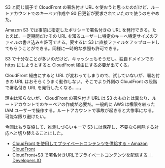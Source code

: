S3 と同じ調子で CloudFront の署名付き URL を使おうと思ったのだけど、ルートアカウントでのキーペア作成や 90 日更新が要求されていたので使うのをやめた。

Amazon S3 では事前に指定したポリシーで署名付きの URL を発行できる。たとえば、一定期間だけその URL を知るユーザーに特定のキーへ特定サイズのファイルの書き込みを許可できる。要するに S3 に直接ファイルをアップロードしてもらうことができる。同様に一時的な参照も許可できる。

S3 で十分なことが多いのだけど、キャッシュもそうだし、独自ドメインでの https にしようとすると CloudFront 経由にする必要が出てくる。

CloudFront 経由にすると URL が変わってしまうので、試していないが、署名付きの URL はおそらくうまく動作しない。そこでより外側の CloudFront の段階で署名付き URL を発行したくなる……。

理由は知らないが、 CloudFront の署名付き URL は S3 のものとは異なり、ルートアカウントでのキーペアの作成が必要だ。一般的に AWS は権限を絞った IAM ユーザーで操作する。ルートアカウントで事故が起きると大惨事になる。可能な限り避けたい。

今回はもう妥協して、推測しづらいキーで S3 には保存し、不要なら削除する対応へと切り替えることにした。

- [CloudFront を使用してプライベートコンテンツを供給する - Amazon CloudFront](http://docs.aws.amazon.com/ja_jp/AmazonCloudFront/latest/DeveloperGuide/PrivateContent.html)
- [CloudFront+S3 で署名付きURLでプライベートコンテンツを配信する ｜ Developers.IO](http://dev.classmethod.jp/cloud/aws/cf-s3-deliveries-use-signurl/)

